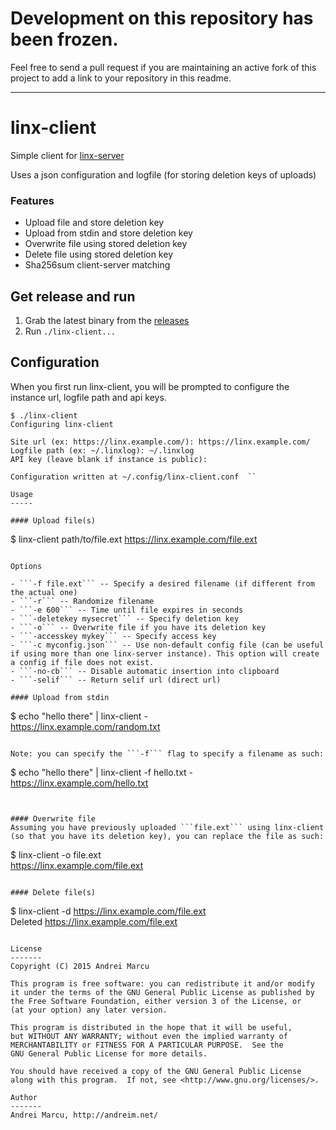 # Development on this repository has been frozen.   

Feel free to send a pull request if you are maintaining an active fork of this project to add a link to your repository in this readme.

---


linx-client
======

Simple client for [linx-server](https://github.com/andreimarcu/linx-server) 

Uses a json configuration and logfile (for storing deletion keys of uploads)   

### Features  

- Upload file and store deletion key  
- Upload from stdin and store deletion key  
- Overwrite file using stored deletion key  
- Delete file using stored deletion key  
- Sha256sum client-server matching  


Get release and run
-------------------
1. Grab the latest binary from the [releases](https://github.com/andreimarcu/linx-client/releases)
2. Run ```./linx-client...```


Configuration
-------------

When you first run linx-client, you will be prompted to configure the instance url, logfile path and api keys. 

```
$ ./linx-client  
Configuring linx-client  
  
Site url (ex: https://linx.example.com/): https://linx.example.com/  
Logfile path (ex: ~/.linxlog): ~/.linxlog  
API key (leave blank if instance is public):  
  
Configuration written at ~/.config/linx-client.conf  ``

Usage
----- 

#### Upload file(s)

```
$ linx-client path/to/file.ext
https://linx.example.com/file.ext
```

Options  

- ```-f file.ext``` -- Specify a desired filename (if different from the actual one)  
- ```-r``` -- Randomize filename  
- ```-e 600``` -- Time until file expires in seconds  
- ```-deletekey mysecret``` -- Specify deletion key
- ```-o``` -- Overwrite file if you have its deletion key
- ```-accesskey mykey``` -- Specify access key
- ```-c myconfig.json``` -- Use non-default config file (can be useful if using more than one linx-server instance). This option will create a config if file does not exist.
- ```-no-cb``` -- Disable automatic insertion into clipboard
- ```-selif``` -- Return selif url (direct url)

#### Upload from stdin
```
$ echo "hello there" | linx-client -  
https://linx.example.com/random.txt  
```  

Note: you can specify the ```-f``` flag to specify a filename as such:  

```
$ echo "hello there" | linx-client -f hello.txt -  
https://linx.example.com/hello.txt  
```  


#### Overwrite file
Assuming you have previously uploaded ```file.ext``` using linx-client (so that you have its deletion key), you can replace the file as such:

```
$ linx-client -o file.ext  
https://linx.example.com/file.ext  
```  

#### Delete file(s)

```
$ linx-client -d https://linx.example.com/file.ext  
Deleted https://linx.example.com/file.ext  
```

License
-------
Copyright (C) 2015 Andrei Marcu

This program is free software: you can redistribute it and/or modify
it under the terms of the GNU General Public License as published by
the Free Software Foundation, either version 3 of the License, or
(at your option) any later version.

This program is distributed in the hope that it will be useful,
but WITHOUT ANY WARRANTY; without even the implied warranty of
MERCHANTABILITY or FITNESS FOR A PARTICULAR PURPOSE.  See the
GNU General Public License for more details.

You should have received a copy of the GNU General Public License
along with this program.  If not, see <http://www.gnu.org/licenses/>.

Author
-------
Andrei Marcu, http://andreim.net/
